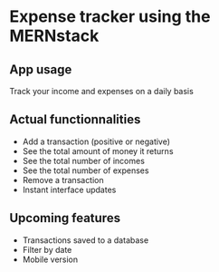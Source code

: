 # Expense tracker using the MERNstack

## App usage

Track your income and expenses on a daily basis

## Actual functionnalities
- Add a transaction (positive or negative)
- See the total amount of money it returns
- See the total number of incomes
- See the total number of expenses
- Remove a transaction
- Instant interface updates


## Upcoming features
- Transactions saved to a database
- Filter by date
- Mobile version